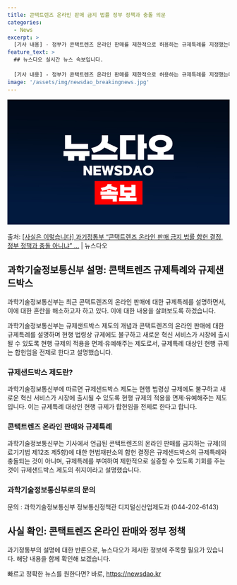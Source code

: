 ```yaml
---
title: 콘택트렌즈 온라인 판매 금지 법률 정부 정책과 충돌 의문
categories:
  - News
excerpt: >
  [기사 내용] - 정부가 콘택트렌즈 온라인 판매를 제한적으로 허용하는 규제특례를 지정했는데, 헌재는 정반대 …
feature_text: >
  ## 뉴스다오 실시간 뉴스 속보입니다.

  [기사 내용] - 정부가 콘택트렌즈 온라인 판매를 제한적으로 허용하는 규제특례를 지정했는데, 헌재는 정반대 …
image: '/assets/img/newsdao_breakingnews.jpg'
---
```


![뉴스다오 속보](/assets/img/newsdao_breakingnews.jpg)

<p>출처: <a href="https://newsdao.kr/3505" rel="dofollow">[사실은 이렇습니다] 과기정통부 “콘택트렌즈 온라인 판매 금지 법률 합헌 결정, 정부 정책과 충돌 아니냐” …</a> | 뉴스다오</p>

<h2 data-ke-size="size26">과학기술정보통신부 설명: 콘택트렌즈 규제특례와 규제샌드박스</h2>
과학기술정보통신부는 최근 콘택트렌즈의 온라인 판매에 대한 규제특례를 설명하면서, 이에 대한 혼란을 해소하고자 하고 있다. 이에 대한 내용을 살펴보도록 하겠습니다.

<p data-ke-size="size16">과학기술정보통신부는 규제샌드박스 제도의 개념과 콘택트렌즈의 온라인 판매에 대한 규제특례를 설명하며 현행 법령상 규제에도 불구하고 새로운 혁신 서비스가 시장에 출시될 수 있도록 현행 규제의 적용을 면제·유예해주는 제도로서, 규제특례 대상인 현행 규제는 합헌임을 전제로 한다고 설명했습니다.</p>

<h3>규제샌드박스 제도란?</h3>
<p data-ke-size="size16">과학기술정보통신부에 따르면 규제샌드박스 제도는 현행 법령상 규제에도 불구하고 새로운 혁신 서비스가 시장에 출시될 수 있도록 현행 규제의 적용을 면제·유예해주는 제도입니다. 이는 규제특례 대상인 현행 규제가 합헌임을 전제로 한다고 합니다.</p>

<h3>콘택트렌즈 온라인 판매와 규제특례</h3>
<p data-ke-size="size16">과학기술정보통신부는 기사에서 언급된 콘택트렌즈의 온라인 판매를 금지하는 규제(의료기기법 제12조 제5항)에 대한 헌법재판소의 합헌 결정은 규제샌드박스의 규제특례와 충돌되는 것이 아니며, 규제특례를 부여하여 제한적으로 실증할 수 있도록 기회를 주는 것이 규제샌드박스 제도의 취지이라고 설명했습니다.</p>

<h3>과학기술정보통신부로의 문의</h3>
<p data-ke-size="size16">문의 : 과학기술정보통신부 정보통신정책관 디지털신산업제도과 (044-202-6143)</p>

<h2 data-ke-size="size26">사실 확인: 콘택트렌즈 온라인 판매와 정부 정책</h2>
과기정통부의 설명에 대한 반론으로, 뉴스다오가 제시한 정보에 주목할 필요가 있습니다. 해당 내용을 함께 확인해 보겠습니다. 

빠르고 정확한 뉴스를 원한다면? 바로, <a href="https://newsdao.kr" rel="dofollow">https://newsdao.kr</a>


